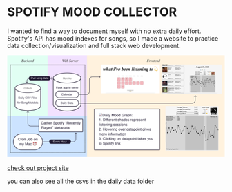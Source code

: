 # SPOTIFY MOOD COLLECTOR

I wanted to find a way to document myself with no extra daily effort. Spotify's API has mood indexes for songs, so I made a website to practice data collection/visualization and full stack web development.

![Image of spotify project](spotifymoodoverview.png)

[check out project site](http://trudy.tube)

you can also see all the csvs in the daily data folder

